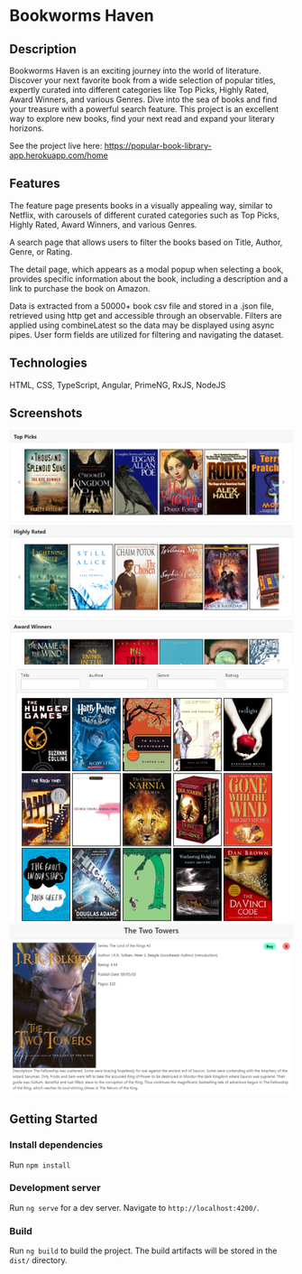 # Bookworms Haven

## Description

Bookworms Haven is an exciting journey into the world of literature. Discover your next favorite book from a wide selection of popular titles, expertly curated into different categories like Top Picks, Highly Rated, Award Winners, and various Genres. Dive into the sea of books and find your treasure with a powerful search feature. This project is an excellent way to explore new books, find your next read and expand your literary horizons.

See the project live here: https://popular-book-library-app.herokuapp.com/home

## Features

The feature page presents books in a visually appealing way, similar to Netflix, with carousels of different curated categories such as Top Picks, Highly Rated, Award Winners, and various Genres.

A search page that allows users to filter the books based on Title, Author, Genre, or Rating.

The detail page, which appears as a modal popup when selecting a book, provides specific information about the book, including a description and a link to purchase the book on Amazon.

Data is extracted from a 50000+ book csv file and stored in a .json file, retrieved using http get and accessible through an observable. Filters are applied using combineLatest so the data may be displayed using async pipes. User form fields are utilized for filtering and navigating the dataset.

## Technologies

HTML, CSS, TypeScript, Angular, PrimeNG, RxJS, NodeJS

## Screenshots

![alt text](https://github.com/sigipeschke/Popular-Books-Library-App/blob/master/src/assets/library-img-1.PNG)
![alt text](https://github.com/sigipeschke/Popular-Books-Library-App/blob/master/src/assets/library-img-2.PNG)
![alt text](https://github.com/sigipeschke/Popular-Books-Library-App/blob/master/src/assets/library-img-3.PNG)

## Getting Started

### Install dependencies

Run `npm install`

### Development server

Run `ng serve` for a dev server. Navigate to `http://localhost:4200/`.

### Build

Run `ng build` to build the project. The build artifacts will be stored in the `dist/` directory.
